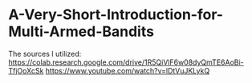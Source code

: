 # A-Very-Short-Introduction-for-Multi-Armed-Bandits
The sources I utilized:
https://colab.research.google.com/drive/1R5QiVlF6w08dyQmTE6AoBi-TfjOoXcSk
https://www.youtube.com/watch?v=lDtVuJKLykQ
